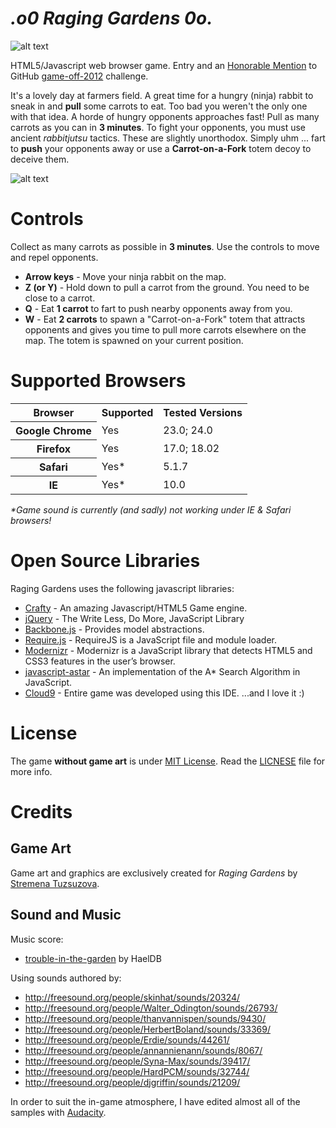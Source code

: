 _.o0 Raging Gardens 0o._
==========================

![alt text](https://raw.github.com/petarov/game-off-2012/master/art/logo-clr.png "Raging Gardens")

HTML5/Javascript web browser game. Entry and an [Honorable Mention](https://github.com/blog/1337-github-game-off-winners) to GitHub [game-off-2012](https://github.com/github/game-off-2012) challenge.

It's a lovely day at farmers field. A great time for a hungry (ninja) rabbit to sneak in and **pull** some carrots to eat.
Too bad you weren't the only one with that idea. A horde of hungry opponents approaches fast! Pull as many carrots
as you can in **3 minutes**. To fight your opponents, you must use ancient *rabbitjutsu* tactics. These are slightly unorthodox.
Simply uhm ... fart to **push** your opponents away or use a **Carrot-on-a-Fork** totem decoy to deceive them.

![alt text](http://i.imgur.com/i5rq4.png "Gameplay screenshot")

# Controls
Collect as many carrots as possible in **3 minutes**. Use the controls to move and repel opponents.

  * **Arrow keys** - Move your ninja rabbit on the map.
  * **Z (or Y)** - Hold down to pull a carrot from the ground. You need to be close to a carrot.
  * **Q** - Eat **1 carrot** to fart to push nearby opponents away from you. 
  * **W** - Eat **2 carrots** to spawn a "Carrot-on-a-Fork" totem that attracts opponents and gives you time to pull more carrots elsewhere on the map. The totem is spawned on your current position.

# Supported Browsers

<table>
  <tr>
    <th>Browser</th>
    <th>Supported</th>
    <th>Tested Versions</th>
  </tr>
  <tr>
    <th>Google Chrome</th>
    <td>Yes</td>
    <td>23.0; 24.0</td>
  </tr>
  <tr>
    <th>Firefox</th>
    <td>Yes</td>
    <td>17.0; 18.02</td>
  </tr>
  <tr>
    <th>Safari</th>
    <td>Yes*</td>
    <td>5.1.7</td>
  </tr>   
  <tr>
    <th>IE</th>
    <td>Yes*</td>
    <td>10.0</td>
  </tr>  
</table>

_*Game sound is currently (and sadly) not working under IE & Safari browsers!_

# Open Source Libraries
Raging Gardens uses the following javascript libraries:

  * [Crafty](http://craftyjs.com/) - An amazing Javascript/HTML5 Game engine.  
  * [jQuery](http://jquery.com/) - The Write Less, Do More, JavaScript Library
  * [Backbone.js](http://backbonejs.org/) - Provides model abstractions.
  * [Require.js](http://requirejs.org/) - RequireJS is a JavaScript file and module loader. 
  * [Modernizr](http://modernizr.com/) - Modernizr is a JavaScript library that detects HTML5 and CSS3 features in the user’s browser.
  * [javascript-astar](https://github.com/bgrins/javascript-astar) - An implementation of the A* Search Algorithm in JavaScript.
  * [Cloud9](https://c9.io) - Entire game was developed using this IDE. ...and I love it :)

# License
The game **without game art** is under [MIT License](http://opensource.org/licenses/MIT). 
Read the [LICNESE](https://github.com/petarov/game-off-2012/blob/master/LICENSE) file for more info.

# Credits
## Game Art
Game art and graphics are exclusively created for _Raging Gardens_ by [Stremena Tuzsuzova](http://www.stremena.com). 

## Sound and Music
Music score:
  * [trouble-in-the-garden](http://opengameart.org/content/trouble-in-the-garden) by HaelDB

Using sounds authored by:
  * http://freesound.org/people/skinhat/sounds/20324/
  * http://freesound.org/people/Walter_Odington/sounds/26793/
  * http://freesound.org/people/thanvannispen/sounds/9430/
  * http://freesound.org/people/HerbertBoland/sounds/33369/
  * http://freesound.org/people/Erdie/sounds/44261/
  * http://freesound.org/people/annannienann/sounds/8067/
  * http://freesound.org/people/Syna-Max/sounds/39417/
  * http://freesound.org/people/HardPCM/sounds/32744/
  * http://freesound.org/people/djgriffin/sounds/21209/

In order to suit the in-game atmosphere, I have edited almost all of the samples with [Audacity](http://audacity.sourceforge.net/).

